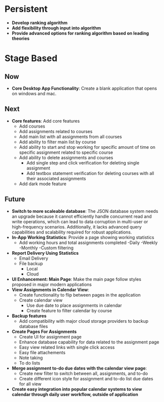 # Persistent

- **Develop ranking algorithm**
- **Add flexibility through input into algorithm**
- **Provide advanced options for ranking algorithm based on leading theories**

# Stage Based

## Now

- **Core Desktop App Functionality**: Create a blank application that opens on windows and mac.

## Next

- **Core features**: Add core features
    - Add courses
    - Add assignments related to courses
    - Add main list with all assignments from all courses
    - Add ability to filter main list by course
    - Add ability to start and stop working for specific amount of time on specific assignment related to specific course
    - Add ability to delete assignments and courses
        - Add single step and click verification for deleting single assignment
        - Add textbox statement verification for deleting courses with all their associated assignments
    - Add dark mode feature

## Future

- **Switch to more scaleable database**: The JSON database system needs an upgrade because it cannot efficiently handle concurrent read and write operations, which can lead to data corruption in multi-user or high-frequency scenarios. Additionally, it lacks advanced query capabilities and scalability required for robust applications.
- **In-App Working Statistics**: Provide a page showing working statistics
    - Add working hours and total assignments completed
        -Daily
        -Weekly
        -Monthly
        -Custom filtering
- **Report Delivery Using Statistics**
    - Email Delivery
    - File backup
        - Local
        - Cloud
- **UI Enhancement: Main Page**: Make the main page follow styles proposed in major modern applications
- **View Assignments in Calendar View**: 
    - Create functionality to flip between pages in the application
    - Create calendar view
        - Use due date to place assignments in calendar
        - Create feature to filter calendar by course
- **Backup features**
    - Add compatibility with major cloud storage providers to backup database files
- **Create Pages For Assignments**
    - Create UI for assignment page
    - Enhance database capability for data related to the assignment page
    - Easy view related links with single click access
    - Easy file attachements
    - Note taking
    - To do lists
- **Merge assignment to-do due dates with the calendar view page**:
    - Create new filter to switch between all, assignments, and to-do
    - Create different icon style for assignment and to-do list due dates for all view
- **Create easy integration into popular calendar systems to view calendar through daily user workflow, outside of application**
